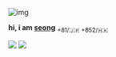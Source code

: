 
 ![img](https://i.imgur.com/uO43FxJ.png)

  **hi, i am [seong](https://github.com/shinkoumi/about)** <sub>+81/🇯🇵 +852/🇭🇰</sub>

  [<img src="https://img.shields.io/badge/Line-00C300?style=for-the-badge&logo=line&logoColor=white">](https://line.me/ti/p/kb4DfDQJJT) [<img src="https://img.shields.io/badge/Patreon-green?style=for-the-badge&logo=patreon&color=f96854">](https://patreon.com/seongmin)

